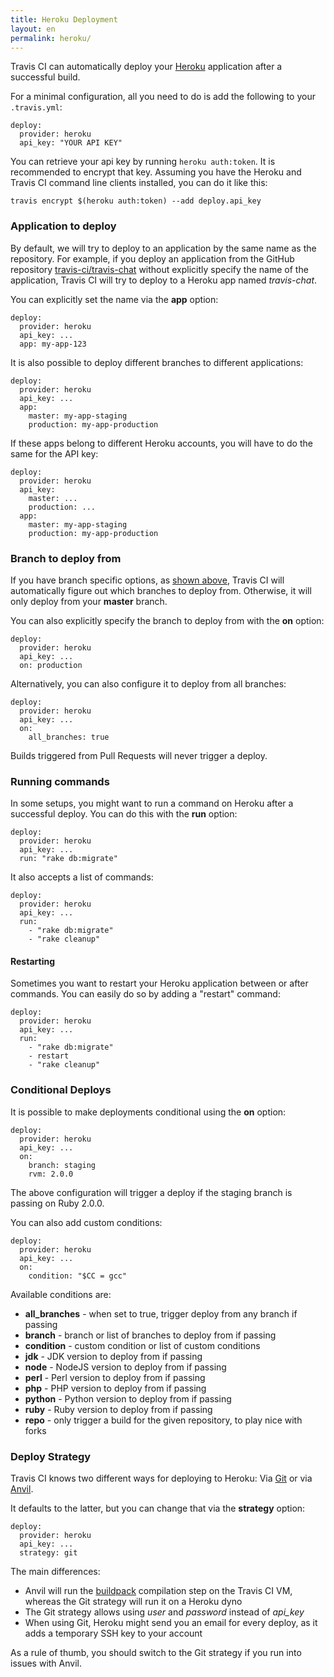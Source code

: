 ```yaml
---
title: Heroku Deployment
layout: en
permalink: heroku/
---
```


Travis CI can automatically deploy your [Heroku](https://www.heroku.com/) application after a successful build.

For a minimal configuration, all you need to do is add the following to your `.travis.yml`:

    deploy:
      provider: heroku
      api_key: "YOUR API KEY"

You can retrieve your api key by running `heroku auth:token`. It is recommended to encrypt that key.
Assuming you have the Heroku and Travis CI command line clients installed, you can do it like this:

    travis encrypt $(heroku auth:token) --add deploy.api_key

### Application to deploy

By default, we will try to deploy to an application by the same name as the repository. For example, if you deploy an application from the GitHub repository [travis-ci/travis-chat](https://github.com/travis-ci/travis-chat) without explicitly specify the name of the application, Travis CI will try to deploy to a Heroku app named *travis-chat*.

You can explicitly set the name via the **app** option:

    deploy:
      provider: heroku
      api_key: ...
      app: my-app-123

It is also possible to deploy different branches to different applications:

    deploy:
      provider: heroku
      api_key: ...
      app:
        master: my-app-staging
        production: my-app-production

If these apps belong to different Heroku accounts, you will have to do the same for the API key:

    deploy:
      provider: heroku
      api_key:
        master: ...
        production: ...
      app:
        master: my-app-staging
        production: my-app-production

### Branch to deploy from

If you have branch specific options, as [shown above](#Application-to-deploy), Travis CI will automatically figure out which branches to deploy from. Otherwise, it will only deploy from your **master** branch.

You can also explicitly specify the branch to deploy from with the **on** option:

    deploy:
      provider: heroku
      api_key: ...
      on: production

Alternatively, you can also configure it to deploy from all branches:

    deploy:
      provider: heroku
      api_key: ...
      on:
        all_branches: true

Builds triggered from Pull Requests will never trigger a deploy.

### Running commands

In some setups, you might want to run a command on Heroku after a successful deploy. You can do this with the **run** option:

    deploy:
      provider: heroku
      api_key: ...
      run: "rake db:migrate"

It also accepts a list of commands:

    deploy:
      provider: heroku
      api_key: ...
      run:
        - "rake db:migrate"
        - "rake cleanup"

#### Restarting

Sometimes you want to restart your Heroku application between or after commands. You can easily do so by adding a "restart" command:

    deploy:
      provider: heroku
      api_key: ...
      run:
        - "rake db:migrate"
        - restart
        - "rake cleanup"

### Conditional Deploys

It is possible to make deployments conditional using the **on** option:

    deploy:
      provider: heroku
      api_key: ...
      on:
        branch: staging
        rvm: 2.0.0

The above configuration will trigger a deploy if the staging branch is passing on Ruby 2.0.0.

You can also add custom conditions:

    deploy:
      provider: heroku
      api_key: ...
      on:
        condition: "$CC = gcc"

Available conditions are:

* **all_branches** - when set to true, trigger deploy from any branch if passing
* **branch** - branch or list of branches to deploy from if passing
* **condition** - custom condition or list of custom conditions
* **jdk** - JDK version to deploy from if passing
* **node** - NodeJS version to deploy from if passing
* **perl** - Perl version to deploy from if passing
* **php** - PHP version to deploy from if passing
* **python** - Python version to deploy from if passing
* **ruby** - Ruby version to deploy from if passing
* **repo** - only trigger a build for the given repository, to play nice with forks

### Deploy Strategy

Travis CI knows two different ways for deploying to Heroku: Via [Git](https://devcenter.heroku.com/articles/git#deploying-code) or via [Anvil](https://github.com/ddollar/anvil).

It defaults to the latter, but you can change that via the **strategy** option:

    deploy:
      provider: heroku
      api_key: ...
      strategy: git

The main differences:

* Anvil will run the [buildpack](https://devcenter.heroku.com/articles/buildpacks) compilation step on the Travis CI VM, whereas the Git strategy will run it on a Heroku dyno
* The Git strategy allows using *user* and *password* instead of *api_key*
* When using Git, Heroku might send you an email for every deploy, as it adds a temporary SSH key to your account

As a rule of thumb, you should switch to the Git strategy if you run into issues with Anvil.